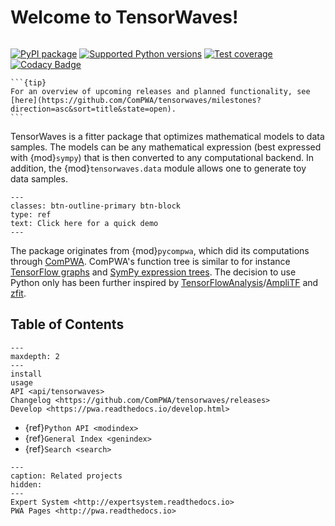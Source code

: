 # Welcome to TensorWaves!

```{title} Welcome

```

[![PyPI package](https://badge.fury.io/py/tensorwaves.svg)](https://pypi.org/project/tensorwaves)
[![Supported Python versions](https://img.shields.io/pypi/pyversions/tensorwaves)](https://pypi.org/project/tensorwaves)
[![Test coverage](https://codecov.io/gh/ComPWA/tensorwaves/branch/main/graph/badge.svg)](https://codecov.io/gh/ComPWA/tensorwaves)
[![Codacy Badge](https://api.codacy.com/project/badge/Grade/db8f89e5588041d8a995968262c224ef)](https://www.codacy.com/gh/ComPWA/tensorwaves)

````{margin}
```{tip}
For an overview of upcoming releases and planned functionality, see
[here](https://github.com/ComPWA/tensorwaves/milestones?direction=asc&sort=title&state=open).
```
````

TensorWaves is a fitter package that optimizes mathematical models to data
samples. The models can be any mathematical expression (best expressed with
{mod}`sympy`) that is then converted to any computational backend. In addition,
the {mod}`tensorwaves.data` module allows one to generate toy data samples.

```{link-button} usage
---
classes: btn-outline-primary btn-block
type: ref
text: Click here for a quick demo
---
```

The package originates from {mod}`pycompwa`, which did its computations through
[ComPWA](https://github.com/ComPWA/ComPWA). ComPWA's function tree is similar
to for instance
[TensorFlow graphs](https://www.tensorflow.org/tensorboard/graphs) and
[SymPy expression trees](https://docs.sympy.org/latest/tutorial/manipulation.html).
The decision to use Python only has been further inspired by
[TensorFlowAnalysis](https://gitlab.cern.ch/poluekt/TensorFlowAnalysis)/[AmpliTF](https://github.com/apoluekt/AmpliTF)
and [zfit](https://github.com/zfit/zfit).

## Table of Contents

```{toctree}
---
maxdepth: 2
---
install
usage
API <api/tensorwaves>
Changelog <https://github.com/ComPWA/tensorwaves/releases>
Develop <https://pwa.readthedocs.io/develop.html>
```

- {ref}`Python API <modindex>`
- {ref}`General Index <genindex>`
- {ref}`Search <search>`

```{toctree}
---
caption: Related projects
hidden:
---
Expert System <http://expertsystem.readthedocs.io>
PWA Pages <http://pwa.readthedocs.io>
```
